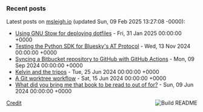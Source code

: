 ### Recent posts

<!-- blog starts -->
Latest posts on [msleigh.io](https://msleigh.io/) (updated Sun, 09 Feb 2025 13:27:08 -0000):
- [Using GNU Stow for deploying dotfiles](https://msleigh.io/blog/2025/01/31/using-gnu-stow-for-deploying-dotfiles/) - Fri, 31 Jan 2025 00:00:00 +0000
- [Testing the Python SDK for Bluesky's AT Protocol](https://msleigh.io/blog/2024/11/13/testing-the-python-sdk-for-blueskys-at-protocol/) - Wed, 13 Nov 2024 00:00:00 +0000
- [Syncing a Bitbucket repository to GitHub with GitHub Actions](https://msleigh.io/blog/2024/09/09/syncing-a-bitbucket-repository-to-github-with-github-actions/) - Mon, 09 Sep 2024 00:00:00 +0000
- [Kelvin and the tripos](https://msleigh.io/blog/2024/06/25/kelvin-and-the-tripos/) - Tue, 25 Jun 2024 00:00:00 +0000
- [A Git worktree workflow](https://msleigh.io/blog/2024/06/15/a-git-worktree-workflow/) - Sat, 15 Jun 2024 00:00:00 +0000
- [What did you bring me that book to be read to out of for?](https://msleigh.io/blog/2024/06/09/what-did-you-bring-me-that-book-to-be-read-to-out-of-for/) - Sun, 09 Jun 2024 00:00:00 +0000
<!-- blog ends -->

<a href="https://github.com/msleigh/msleigh/actions"><img src="https://github.com/msleigh/msleigh/actions/workflows/build.yml/badge.svg" align="right" alt="Build README"></a>
<a href="https://simonwillison.net/2020/Jul/10/self-updating-profile-readme/">Credit</a>
